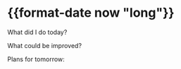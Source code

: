 # {{format-date now "long"}}

What did I do today?



What could be improved?



Plans for tomorrow:

